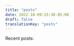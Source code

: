 ```yaml
---
title: "posts"
date: 2022-10-09:33:30-05:00
draft: false
translationKey: "posts" 
---
```


Recent posts:
